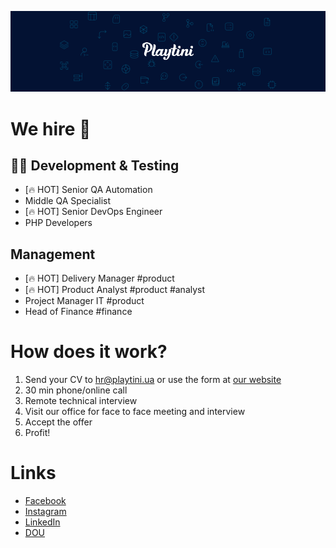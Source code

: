 ![Playtini](https://github.com/playtini/.github/raw/master/profile/playtini.png? "Playtini")

# We hire 🦄

## 🧑‍💻 Development & Testing
- [🔥 HOT] Senior QA Automation
- Middle QA Specialist
- [🔥 HOT] Senior DevOps Engineer
- PHP Developers

## Management
- [🔥 HOT] Delivery Manager #product
- [🔥 HOT] Product Analyst #product #analyst
- Project Manager IT #product
- Head of Finance #finance

# How does it work?
1. Send your CV to hr@playtini.ua or use the form at [our website](https://playtini.ua/contacts)
2. 30 min phone/online call
3. Remote technical interview
4. Visit our office for face to face meeting and interview
5. Accept the offer
6. Profit!

# Links
* [Facebook](https://fb.com/playtini)
* [Instagram](https://instagram.com/playtini)
* [LinkedIn](https://www.linkedin.com/company/playtini/mycompany/)
* [DOU](https://jobs.dou.ua/companies/playtini/poll/)
